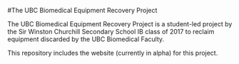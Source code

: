 #The UBC Biomedical Equipment Recovery Project

The UBC Biomedical Equipment Recovery Project is a student-led project by the Sir Winston
Churchill Secondary School IB class of 2017 to reclaim equipment discarded by the
UBC Biomedical Faculty.

This repository includes the website (currently in alpha) for this project.
